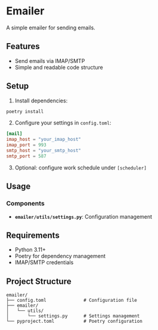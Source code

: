 # Emailer

A simple emailer for sending emails.

## Features

- Send emails via IMAP/SMTP
- Simple and readable code structure

## Setup

1. Install dependencies:
```bash
poetry install
```

2. Configure your settings in `config.toml`:
```toml
[mail]
imap_host = "your_imap_host"
imap_port = 993
smtp_host = "your_smtp_host"
smtp_port = 587
```

3. Optional: configure work schedule under `[scheduler]`

## Usage

### Components

- **`emailer/utils/settings.py`**: Configuration management

## Requirements

- Python 3.11+
- Poetry for dependency management
- IMAP/SMTP credentials

## Project Structure

```
emailer/
├── config.toml              # Configuration file
├── emailer/
│   └── utils/
│       └── settings.py      # Settings management
└── pyproject.toml           # Poetry configuration
```
